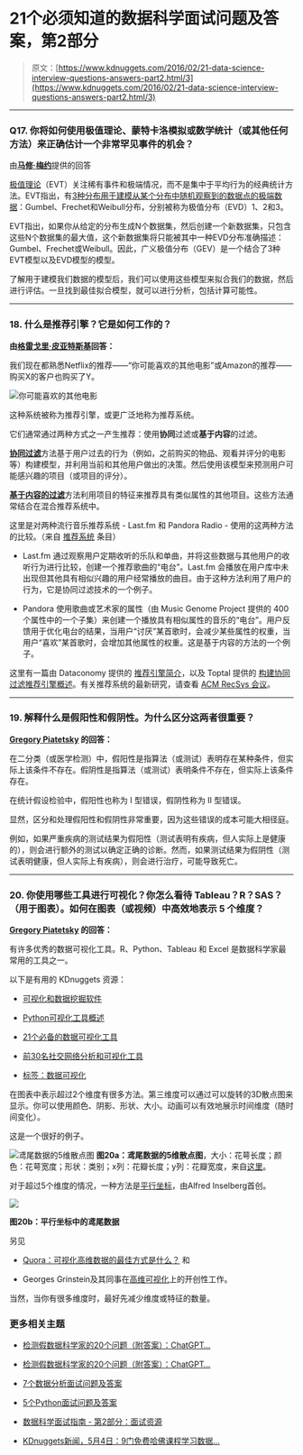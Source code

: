 # 21个必须知道的数据科学面试问题及答案，第2部分

> 原文：[https://www.kdnuggets.com/2016/02/21-data-science-interview-questions-answers-part2.html/3](https://www.kdnuggets.com/2016/02/21-data-science-interview-questions-answers-part2.html/3)

* * *

### Q17\. 你将如何使用极值理论、蒙特卡洛模拟或数学统计（或其他任何方法）来正确估计一个非常罕见事件的机会？

由[**马修·梅约**](/author/matt-mayo)提供的回答

[极值理论](https://en.wikipedia.org/wiki/Extreme_value_theory)（EVT）关注稀有事件和极端情况，而不是集中于平均行为的经典统计方法。EVT指出，有[3种分布用于建模从某个分布中随机观察到的数据点的极端数据](http://www.mathwave.com/articles/extreme-value-distributions.html)：Gumbel、Frechet和Weibull分布，分别被称为极值分布（EVD）1、2和3。

EVT指出，如果你从给定的分布生成N个数据集，然后创建一个新数据集，只包含这些N个数据集的最大值，这个新数据集将只能被其中一种EVD分布准确描述：Gumbel、Frechet或Weibull。因此，广义极值分布（GEV）是一个结合了3种EVT模型以及EVD模型的模型。

了解用于建模我们数据的模型后，我们可以使用这些模型来拟合我们的数据，然后进行评估。一旦找到最佳拟合模型，就可以进行分析，包括计算可能性。

* * *

### 18\. 什么是推荐引擎？它是如何工作的？

**由[格雷戈里·皮亚特斯基](/author/gregory-piatetsky)回答：**

我们现在都熟悉Netflix的推荐——“你可能喜欢的其他电影”或Amazon的推荐——购买X的客户也购买了Y。

![你可能喜欢的其他电影](../Images/e057671f9235686e5bc93d0b189c11e1.png)

这种系统被称为推荐引擎，或更广泛地称为推荐系统。

它们通常通过两种方式之一产生推荐：使用**协同**过滤或**基于内容**的过滤。

[**协同过滤**](https://en.wikipedia.org/wiki/Collaborative_filtering)方法基于用户过去的行为（例如，之前购买的物品、观看并评分的电影等）构建模型，并利用当前和其他用户做出的决策。然后使用该模型来预测用户可能感兴趣的项目（或项目的评分）。

[**基于内容的过滤**](https://en.wikipedia.org/wiki/Recommender_system#Content-based_filtering)方法利用项目的特征来推荐具有类似属性的其他项目。这些方法通常结合在混合推荐系统中。

这里是对两种流行音乐推荐系统 - Last.fm 和 Pandora Radio - 使用的这两种方法的比较。（来自 [推荐系统](https://en.wikipedia.org/wiki/Recommender_system) 条目）

+   Last.fm 通过观察用户定期收听的乐队和单曲，并将这些数据与其他用户的收听行为进行比较，创建一个推荐歌曲的“电台”。Last.fm 会播放在用户库中未出现但其他具有相似兴趣的用户经常播放的曲目。由于这种方法利用了用户的行为，它是协同过滤技术的一个例子。

+   Pandora 使用歌曲或艺术家的属性（由 Music Genome Project 提供的 400 个属性中的一个子集）来创建一个播放具有相似属性的音乐的“电台”。用户反馈用于优化电台的结果，当用户“讨厌”某首歌时，会减少某些属性的权重，当用户“喜欢”某首歌时，会增加其他属性的权重。这是基于内容的方法的一个例子。

这里有一篇由 Dataconomy 提供的 [推荐引擎简介](http://dataconomy.com/an-introduction-to-recommendation-engines/)，以及 Toptal 提供的 [构建协同过滤推荐引擎概述](http://www.toptal.com/algorithms/predicting-likes-inside-a-simple-recommendation-engine)。有关推荐系统的最新研究，请查看 [ACM RecSys 会议](https://recsys.acm.org/)。

* * *

### 19\. 解释什么是假阳性和假阴性。为什么区分这两者很重要？

**[Gregory Piatetsky](/author/gregory-piatetsky) 的回答：**

在二分类（或医学检测）中，假阳性是指算法（或测试）表明存在某种条件，但实际上该条件不存在。假阴性是指算法（或测试）表明条件不存在，但实际上该条件存在。

在统计假设检验中，假阳性也称为 I 型错误，假阴性称为 II 型错误。

显然，区分和处理假阳性和假阴性非常重要，因为这些错误的成本可能大相径庭。

例如，如果严重疾病的测试结果为假阳性（测试表明有疾病，但人实际上是健康的），则会进行额外的测试以确定正确的诊断。然而，如果测试结果为假阴性（测试表明健康，但人实际上有疾病），则会进行治疗，可能导致死亡。

* * *

### 20\. 你使用哪些工具进行可视化？你怎么看待 Tableau？R？SAS？（用于图表）。如何在图表（或视频）中高效地表示 5 个维度？

**[Gregory Piatetsky](/author/gregory-piatetsky) 的回答：**

有许多优秀的数据可视化工具。R、Python、Tableau 和 Excel 是数据科学家最常用的工具之一。

以下是有用的 KDnuggets 资源：

+   [可视化和数据挖掘软件](/software/visualization.html)

+   [Python可视化工具概述](/2015/11/overview-python-visualization-tools.html)

+   [21个必备的数据可视化工具](/2015/05/21-essential-data-visualization-tools.html)

+   [前30名社交网络分析和可视化工具](/2015/06/top-30-social-network-analysis-visualization-tools.html)

+   [标签：数据可视化](/tag/data-visualization)

在图表中表示超过2个维度有很多方法。第三维度可以通过可以旋转的3D散点图来显示。你可以使用颜色、阴影、形状、大小。动画可以有效地展示时间维度（随时间变化）。

这是一个很好的例子。

![鸢尾数据的5维散点图](../Images/3135191a930a3386c06b2ee655bc2aba.png) **图20a：鸢尾数据的5维散点图**，大小：花萼长度；颜色：花萼宽度；形状：类别；x列：花瓣长度；y列：花瓣宽度，来自[这里](http://informationandvisualization.de/blog/5dimensional-scatter-plot)。

对于超过5个维度的情况，一种方法是[平行坐标](https://en.wikipedia.org/wiki/Parallel_coordinates)，由Alfred Inselberg首创。

![](../Images/92f1a0df86c7a856ba7f9a68302cd101.png)

**图20b：平行坐标中的鸢尾数据**

另见

+   [Quora：可视化高维数据的最佳方式是什么？](https://www.quora.com/Whats-the-best-way-to-visualize-high-dimensional-data) 和

+   Georges Grinstein及其同事在[高维可视化](http://www.cs.uml.edu/~mtrutsch/research/High-Dimensional_Visualizations-KDD2001-color.pdf)上的开创性工作。

当然，当你有很多维度时，最好先减少维度或特征的数量。

### 更多相关主题

+   [检测假数据科学家的20个问题（附答案）：ChatGPT…](https://www.kdnuggets.com/2023/01/20-questions-detect-fake-data-scientists-chatgpt-1.html)

+   [检测假数据科学家的20个问题（附答案）：ChatGPT…](https://www.kdnuggets.com/2023/02/20-questions-detect-fake-data-scientists-chatgpt-2.html)

+   [7个数据分析面试问题及答案](https://www.kdnuggets.com/2022/09/7-data-analytics-interview-questions-answers.html)

+   [5个Python面试问题及答案](https://www.kdnuggets.com/2022/09/5-python-interview-questions-answers.html)

+   [数据科学面试指南 - 第2部分：面试资源](https://www.kdnuggets.com/2022/04/data-science-interview-guide-part-2-interview-resources.html)

+   [KDnuggets新闻，5月4日：9门免费哈佛课程学习数据…](https://www.kdnuggets.com/2022/n18.html)
